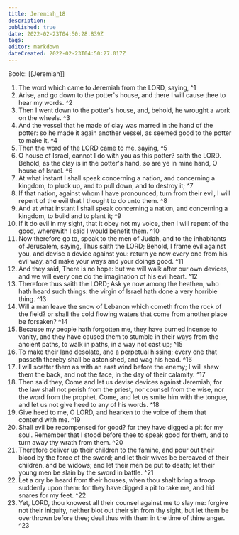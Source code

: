```yaml
---
title: Jeremiah_18
description: 
published: true
date: 2022-02-23T04:50:28.839Z
tags: 
editor: markdown
dateCreated: 2022-02-23T04:50:27.017Z
---
```


 Book:: [[Jeremiah]]
 1. The word which came to Jeremiah from the LORD, saying, ^1
 2. Arise, and go down to the potter's house, and there I will cause thee to hear my words. ^2
 3. Then I went down to the potter's house, and, behold, he wrought a work on the wheels. ^3
 4. And the vessel that he made of clay was marred in the hand of the potter: so he made it again another vessel, as seemed good to the potter to make it. ^4
 5. Then the word of the LORD came to me, saying, ^5
 6. O house of Israel, cannot I do with you as this potter? saith the LORD. Behold, as the clay is in the potter's hand, so are ye in mine hand, O house of Israel. ^6
 7. At what instant I shall speak concerning a nation, and concerning a kingdom, to pluck up, and to pull down, and to destroy it; ^7
 8. If that nation, against whom I have pronounced, turn from their evil, I will repent of the evil that I thought to do unto them. ^8
 9. And at what instant I shall speak concerning a nation, and concerning a kingdom, to build and to plant it; ^9
 10. If it do evil in my sight, that it obey not my voice, then I will repent of the good, wherewith I said I would benefit them. ^10
 11. Now therefore go to, speak to the men of Judah, and to the inhabitants of Jerusalem, saying, Thus saith the LORD; Behold, I frame evil against you, and devise a device against you: return ye now every one from his evil way, and make your ways and your doings good. ^11
 12. And they said, There is no hope: but we will walk after our own devices, and we will every one do the imagination of his evil heart. ^12
 13. Therefore thus saith the LORD; Ask ye now among the heathen, who hath heard such things: the virgin of Israel hath done a very horrible thing. ^13
 14. Will a man leave the snow of Lebanon which cometh from the rock of the field? or shall the cold flowing waters that come from another place be forsaken? ^14
 15. Because my people hath forgotten me, they have burned incense to vanity, and they have caused them to stumble in their ways from the ancient paths, to walk in paths, in a way not cast up; ^15
 16. To make their land desolate, and a perpetual hissing; every one that passeth thereby shall be astonished, and wag his head. ^16
 17. I will scatter them as with an east wind before the enemy; I will shew them the back, and not the face, in the day of their calamity. ^17
 18. Then said they, Come and let us devise devices against Jeremiah; for the law shall not perish from the priest, nor counsel from the wise, nor the word from the prophet. Come, and let us smite him with the tongue, and let us not give heed to any of his words. ^18
 19. Give heed to me, O LORD, and hearken to the voice of them that contend with me. ^19
 20. Shall evil be recompensed for good? for they have digged a pit for my soul. Remember that I stood before thee to speak good for them, and to turn away thy wrath from them. ^20
 21. Therefore deliver up their children to the famine, and pour out their blood by the force of the sword; and let their wives be bereaved of their children, and be widows; and let their men be put to death; let their young men be slain by the sword in battle. ^21
 22. Let a cry be heard from their houses, when thou shalt bring a troop suddenly upon them: for they have digged a pit to take me, and hid snares for my feet. ^22
 23. Yet, LORD, thou knowest all their counsel against me to slay me: forgive not their iniquity, neither blot out their sin from thy sight, but let them be overthrown before thee; deal thus with them in the time of thine anger. ^23
